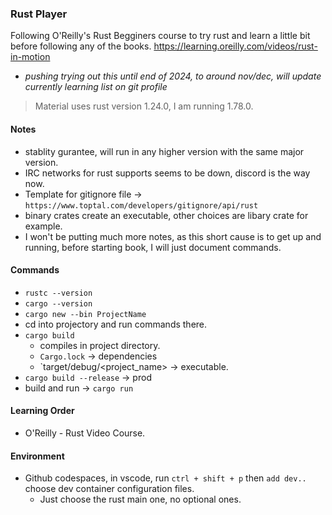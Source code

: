 ### Rust Player

Following O'Reilly's Rust Begginers course to try rust and
learn a little bit before following any of the books.
https://learning.oreilly.com/videos/rust-in-motion

- _pushing trying out this until end of 2024, to around nov/dec, will update currently learning list on git profile_

> Material uses rust version 1.24.0, I am running 1.78.0.

#### Notes

- stablity gurantee, will run in any higher version with the same major version.
- IRC networks for rust supports seems to be down, discord is the way now.
- Template for gitignore file -> `https://www.toptal.com/developers/gitignore/api/rust`
- binary crates create an executable, other choices are libary crate for example.
- I won't be putting much more notes, as this short cause is to get up and running, before starting book, I will just document commands.

#### Commands

- `rustc --version`
- `cargo --version`
- `cargo new --bin ProjectName`
- cd into projectory and run commands there.
- `cargo build`
  - compiles in project directory.
  - `Cargo.lock` -> dependencies
  - `target/debug/<project_name> -> executable.
- `cargo build --release` -> prod
- build and run -> `cargo run`

#### Learning Order

- O'Reilly - Rust Video Course.

#### Environment

- Github codespaces, in vscode, run `ctrl + shift + p` then `add dev..` choose dev container configuration files.
  - Just choose the rust main one, no optional ones.
